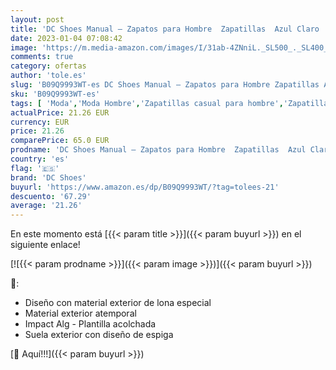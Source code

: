 ```yaml
---
layout: post
title: 'DC Shoes Manual – Zapatos para Hombre  Zapatillas  Azul Claro  38 EU'
date: 2023-01-04 07:08:42
image: 'https://m.media-amazon.com/images/I/31ab-4ZNniL._SL500_._SL400_.jpg'
comments: true
category: ofertas
author: 'tole.es'
slug: 'B09Q9993WT-es DC Shoes Manual – Zapatos para Hombre Zapatillas Azul...'
sku: 'B09Q9993WT-es'
tags: [ 'Moda','Moda Hombre','Zapatillas casual para hombre','Zapatillas y calzado deportivo para hombre','Zapatos para hombre','dc shoes','zapatos','🇪🇸', ]
actualPrice: 21.26 EUR
currency: EUR
price: 21.26
comparePrice: 65.0 EUR
prodname: 'DC Shoes Manual – Zapatos para Hombre  Zapatillas  Azul Claro  38 EU'
country: 'es'
flag: '🇪🇸'
brand: 'DC Shoes'
buyurl: 'https://www.amazon.es/dp/B09Q9993WT/?tag=tolees-21'
descuento: '67.29'
average: '21.26'
---
```


En este momento está [{{< param title >}}]({{< param buyurl >}}) en el siguiente enlace!

[![{{< param prodname >}}]({{< param image >}})]({{< param buyurl >}})

🔎:

- Diseño con material exterior de lona especial
- Material exterior atemporal
- Impact Alg - Plantilla acolchada
- Suela exterior con diseño de espiga

[🛒 Aquí!!!]({{< param buyurl >}})
